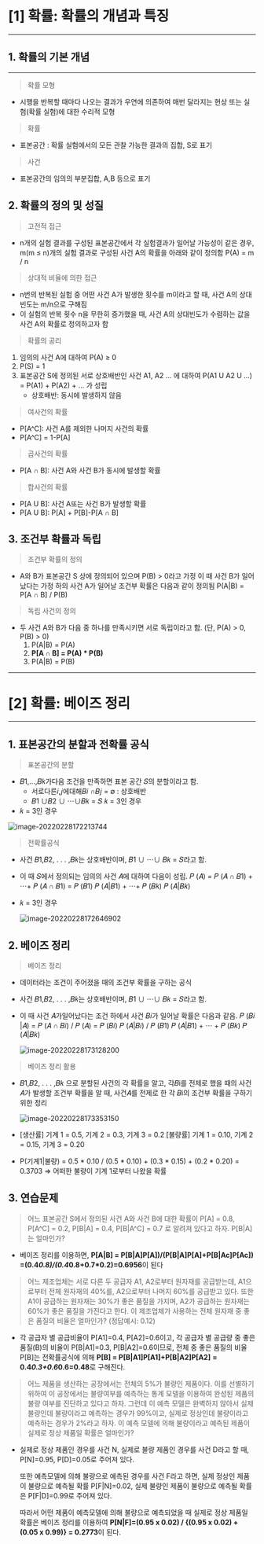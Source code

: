 # [1] 확률: 확률의 개념과 특징

---

## 1. 확률의 기본 개념

---

> 확률 모형

- 시행을 반복할 때마다 나오는 결과가 우연에 의존하여 매번 달라지는 현상 또는 실험(확률 실험)에 대한 수리적 모형

> 확률

- 표본공간 : 확률 실험에서의 모든 관찰 가능한 결과의 집합, S로 표기

> 사건

- 표본공간의 임의의 부분집합, A,B 등으로 표기



## 2. 확률의 정의 및 성질

> 고전적 접근

- n개의 실험 결과를 구성된 표본공간에서 각 실험결과가 일어날 가능성이 같은 경우, m(m ≤ n)개의 실험 결과로 구성된 사건 A의 확률을 아래와 같이 정의함
  P(A) = m / n

> 상대적 비율에 의한 접근

- n번의 반복된 실험 중 어떤 사건 A가 발생한 횟수를 m이라고 할 때, 사건 A의 상대빈도는 m/n으로 구해짐
- 이 실험의 반복 횟수 n을 무한히 증가했을 때, 사건 A의 상대빈도가 수렴하는 값을 사건 A의 확률로 정의하고자 함

> 확률의 공리

1) 임의의 사건 A에 대하여 P(A) ≥ 0
2) P(S) = 1
3) 표본공간 S에 정의된 서로 상호배반인 사건 A1, A2 ... 에 대하여 P(A1 U A2 U ...) = P(A1) + P(A2) + ... 가 성립
   * 상호배반: 동시에 발생하지 않음

> 여사건의 확률

- P[A^C]: 사건 A를 제외한 나머지 사건의 확률
- P[A^C] = 1-P[A]

> 곱사건의 확률

- P[A ∩ B]: 사건 A와 사건 B가 동시에  발생할 확률

> 합사건의 확률

- P[A U B]: 사건 A또는 사건 B가 발생할 확률
- P[A U B]: P[A] + P[B]-P[A ∩ B]



## 3. 조건부 확률과 독립

> 조건부 확률의 정의

- A와 B가 표본공간 S 상에 정의되어 있으며 P(B) > 0라고 가정
  이 때 사건 B가 일어났다는 가정 하의 사건 A가 일어날 조건부 확률은 다음과 같이 정의됨
  P(A|B) = P[A ∩ B] / P(B)

> 독립 사건의 정의

- 두 사건 A와 B가 다음 중 하나를 만족시키면 서로 독립이라고 함.
  (단, P(A) > 0, P(B) > 0)
  1. P(A|B) = P(A)
  2. **P[A ∩ B] = P(A) * P(B)**
  3. P(A|B) = P(B)

---

# [2] 확률: 베이즈 정리

---

## 1. 표본공간의 분할과 전확률 공식

> 표본공간의 분할

- 𝐵1,…,𝐵𝑘가다음 조건을 만족하면 표본 공간 𝑆의 분할이라고 함.
  - 서로다른𝑖,𝑗에대해𝐵𝑖 ∩𝐵𝑗 = ∅ : 상호배반
  - 𝐵1 ∪𝐵2 ∪ ⋯∪𝐵𝑘 = 𝑆 𝑘 = 3인 경우
- 𝑘 = 3인 경우

![image-20220228172213744](C:\Users\vjkim\AppData\Roaming\Typora\typora-user-images\image-20220228172213744.png)

>전확률공식

- 사건 𝐵1,𝐵2, . . . ,𝐵𝑘는 상호배반이며, 𝐵1 ∪ ⋯∪ 𝐵𝑘 = 𝑆라고 함. 

- 이 때 𝑆에서 정의되는 임의의 사건 𝐴에 대하여 다음이 성립.
  𝑃 (𝐴) = 𝑃 (𝐴 ∩ 𝐵1) + ⋯+ 𝑃 (𝐴 ∩ 𝐵1) 
           = 𝑃 (𝐵1) 𝑃 (𝐴|𝐵1) + ⋯+ 𝑃 (𝐵𝑘) 𝑃 (𝐴|𝐵𝑘)

- 𝑘 = 3인 경우

  ![image-20220228172646902](C:\Users\vjkim\AppData\Roaming\Typora\typora-user-images\image-20220228172646902.png)

  

## 2. 베이즈 정리

> 베이즈 정리

- 데이터라는 조건이 주어졌을 때의 조건부 확률을 구하는 공식

- 사건 𝐵1,𝐵2, . . . ,𝐵𝑘는 상호배반이며, 𝐵1 ∪ ⋯∪ 𝐵𝑘 = 𝑆라고 함. 

- 이 때 사건 𝐴가일어났다는 조건 하에서 사건 𝐵𝑖가 일어날 확률은 다음과 같음.
  𝑃 (𝐵𝑖 |𝐴) = 𝑃 (𝐴 ∩ 𝐵𝑖) / 𝑃 (𝐴) 
                  = 𝑃 (𝐵𝑖) 𝑃 (𝐴|𝐵𝑖)  /  𝑃 (𝐵1) 𝑃 (𝐴|𝐵1) + ⋯ + 𝑃 (𝐵𝑘) 𝑃 (𝐴|𝐵𝑘)

  ![image-20220228173128200](C:\Users\vjkim\AppData\Roaming\Typora\typora-user-images\image-20220228173128200.png)

> 베이즈 정리 활용

- 𝐵1,𝐵2, . . . ,𝐵𝑘 으로 분할된 사건의 각 확률을 알고, 각𝐵i를 전제로 했을 때의 사건 𝐴가 발생할 조건부 확률을 알 때, 사건𝐴를 전제로 한 각 𝐵i의 조건부 확률을 구하기 위한 정리

  ![image-20220228173353150](C:\Users\vjkim\AppData\Roaming\Typora\typora-user-images\image-20220228173353150.png)

- [생산률] 기계 1 = 0.5, 기계 2 = 0.3, 기계 3 = 0.2
  [불량률] 기계 1 = 0.10, 기계 2 = 0.15, 기계 3 = 0.20
- P(기계1|불량) = 0.5 * 0.10 / (0.5 * 0.10) + (0.3 * 0.15) + (0.2 * 0.20)
                            = 0.3703
                            => 어떠한 불량이 기계 1로부터 나왔을 확률

## 3. 연습문제

> 어느 표본공간 S에서 정의된 사건 A와 사건 B에 대한 확률이 P[A] = 0.8, P[A^C] = 0.2, P[B|A] = 0.4, P[B|A^C] = 0.7 로 알려져 있다고 하자.
> P[B|A]는 얼마인가?

- 베이즈 정리를 이용하면, 
  **P[A|B] = P[B|A]P[A])/(P[B|A]P[A]+P[B|Ac]P[Ac])**
               **=(0.4*0.8)/(0.4*0.8+0.7*0.2)=0.6956**이 된다

> 어느 제조업체는 서로 다른 두 공급자 A1, A2로부터 원자재를 공급받는데, A1으로부터 전체 원자재의 40%를, A2으로부터 나머지 60%를 공급받고 있다. 또한 A1이 공급하는 원자재는 30%가 좋은 품질을 가지며, A2가 공급하는 원자재는 60%가 좋은 품질을 가진다고 한다. 이 제조업체가 사용하는 전체 원자재 중 좋은 품질의 비율은 얼마인가? (정답예시: 0.12)

- 각 공급자 별 공급비율이 P[A1]=0.4, P[A2]=0.6이고, 각 공급자 별 공급량 중 좋은 품질(B)의 비율이 P[B|A1]=0.3, P[B|A2]=0.6이므로, 
  전체 중 좋은 품질의 비율 P[B]는 전확률공식에 의해 
  **P[B] = P[B|A1]P[A1]+P[B|A2]P[A2]**
          **= 0.4*0.3+0.6*0.6=0.48**로 구해진다.

> 어느 제품을 생산하는 공장에서는 전체의 5%가 불량인 제품이다. 이를 선별하기 위하여 이 공장에서는 불량여부를 예측하는 통계 모델을 이용하여 완성된 제품의 불량 여부를 진단하고 있다고 하자. 그런데 이 예측 모델은 완벽하지 않아서 실제 불량인데 불량이라고 예측하는 경우가 99%이고, 실제로 정상인데 불량이라고 예측하는 경우가 2%라고 하자. 이 예측 모델에 의해 불량이라고 예측된 제품이 실제로 정상 제품일 확률은 얼마인가? 

- 실제로 정상 제품인 경우를 사건 N, 실제로 불량 제품인 경우를 사건 D라고 할 때, P[N]=0.95, P[D]=0.05로 주어져 있다. 

  또한 예측모델에 의해 불량으로 예측된 경우를 사건 F라고 하면, 실제 정상인 제품이 불량으로 예측될 확률 P[F|N]=0.02, 실제 불량인 제품이 불량으로 예측될 확률은 P[F|D]=0.99로 주어져 있다. 

  따라서 어떤 제품이 예측모델에 의해 불량으로 예측되었을 때 실제로 정상 제품일 확률은 베이즈 정리를 이용하여 
  **P[N|F]=(0.95 x 0.02) / {(0.95 x 0.02) + (0.05 x 0.99)} = 0.2773**이 된다.